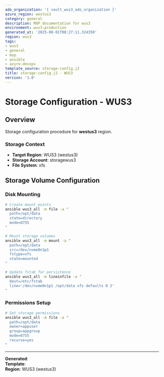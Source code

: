 ```yaml
---
ado_organization: '{ vault_wus3_ado_organization }'
azure_region: westus3
category: general
description: MOP documentation for wus3
environment: wus3-production
generated_at: '2025-08-01T08:27:11.324350'
region: wus3
tags:
- wus3
- general
- mop
- ansible
- azure-devops
template_source: storage-config.j2
title: storage-config.j2 - WUS3
version: '1.0'
---
```



# Storage Configuration - WUS3

## Overview

Storage configuration procedure for **westus3** region.

### Storage Context

- **Target Region**: WUS3 (westus3)
- **Storage Account**: storagewus3
- **File System**: xfs

## Storage Volume Configuration

### Disk Mounting
```bash
# Create mount points
ansible wus3_all -m file -a "
  path=/opt/data
  state=directory
  mode=0755
"

# Mount storage volumes
ansible wus3_all -m mount -a "
  path=/opt/data
  src=/dev/nvme0n1p1
  fstype=xfs
  state=mounted
"

# Update fstab for persistence
ansible wus3_all -m lineinfile -a "
  dest=/etc/fstab
  line='/dev/nvme0n1p1 /opt/data xfs defaults 0 2'
"
```

### Permissions Setup
```bash
# Set storage permissions
ansible wus3_all -m file -a "
  path=/opt/data
  owner=appuser
  group=appgroup
  mode=0755
  recurse=yes
"
```

---

**Generated**:   
**Template**:   
**Region**: WUS3 (westus3)